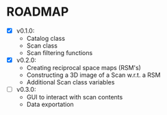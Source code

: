 # ROADMAP

- [x] v0.1.0: 
    - Catalog class
    - Scan class
    - Scan filtering functions
- [x] v0.2.0: 
    - Creating reciprocal space maps (RSM's)
    - Constructing a 3D image of a Scan w.r.t. a RSM
    - Additional Scan class variables
- [ ] v0.3.0:
    - GUI to interact with scan contents
    - Data exportation